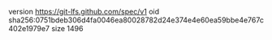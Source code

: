 version https://git-lfs.github.com/spec/v1
oid sha256:0751bdeb306d4fa0046ea80028782d24e374e4e60ea59bbe4e767c402e1979e7
size 1496
